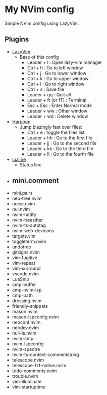 # My NVim config

Simple NVim config using LazyVim.

## Plugins

- [LazyVim](https://github.com/LazyVim/LazyVim)
  - Base of this config
    - Leader + l : Open lazy-vim manager
    - Ctrl + h : Go to left window
    - Ctrl + j : Go to lower window
    - Ctrl + k : Go to upper window
    - Ctrl + l : Go to right window
    - Ctrl + s : Save file
    - Leader + qq : Quit all
    - Leader + ft (or fT) : Terminal
    - Esc + Esc : Enter Normal mode
    - Leader + ww : Other window
    - Leader + wd : Delete window
- [Harpoon](https://github.com/theprimeagen/harpoon)
  - Jump blazingly fast over files:
    - Ctrl + e : toggle the files list
    - Leader + hh : Go to the first file
    - Leader + jj : Go to the second file
    - Leader + kk : Go to the third file
    - Leader + ll : Go to the fourth file
- [lualine](https://github.com/nvim-lualine/lualine.nvim)
  - Status line
- mini.comment
  - 
- mini.pairs
- neo-tree.nvim
- noice.nvim
- nui.nvim
- nvim-notify
- nvim-treesitter
- nvim-ts-autotag
- nvim-web-devicons
- targets.vim
- toggleterm.nvim
- undotree
- gitsigns.nvim
- vim-fugitive
- vim-repeat
- vim-surround
- vscode.nvim
- LuaSnip
- cmp-buffer
- cmp-nvim-lsp
- cmp-path
- dressing.nvim
- friendly-snippets
- mason.nvim
- mason-lspconfig.nvim
- neoconf.nvim
- neodev.nvim
- null-ls.nvim
- nvim-cmp
- nvim-lspconfig
- nvim-spectre
- nvim-ts-context-commentstring
- telescope.nvim
- telescope-fzf-native.nvim
- todo-comments.nvim
- trouble.nvim
- vim-illuminate
- vim-startuptime
